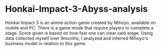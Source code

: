 # Honkai-Impact-3-Abyss-analysis
Honkai Impact 3 is an anime action game created by Mihoyo, available on mobile and PC. There is a game mode that require players to complete a stage. Score given is based on how fast one can clear said stage. Using data collected myself over 9months, I analyzed and inferred Mihoyo's business model in relation to this game.
